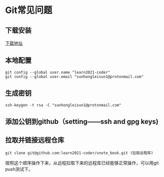 # Git常见问题

## 下载安装
[下载地址](https://git-scm.com/downloads)

## 本地配置
```
git config --global user.name "learn2021-coder"
git config --global user.email "sunhongleisun1@protonmail.com"
```

## 生成密钥
```
ssh-keygen -t rsa -C "sunhongleisun1@protonmail.com"
```
## 添加公钥到github（setting——ssh and gpg keys)
## 拉取并链接远程仓库
```
git clone git@github.com:learn2021-coder/vnote_book.git (拉取远程库)
```
按照这个顺序操作下来，从远程拉取下来的远程库已经能够正常操作，可以用git push测试下。
